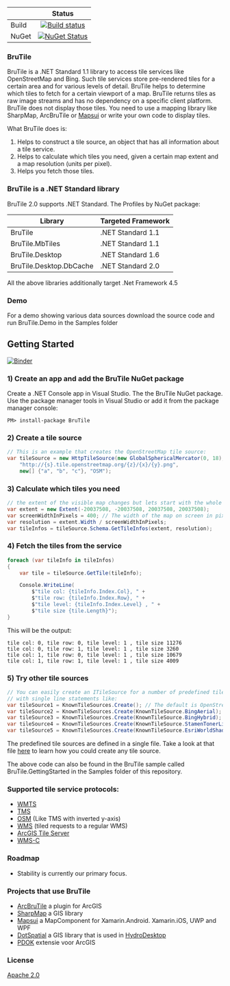 |   | Status  | 
| ------------- |:-------------:|
| Build | [![Build status](https://ci.appveyor.com/api/projects/status/5s4poobpfab9g8ny?svg=true)](https://ci.appveyor.com/project/pauldendulk/brutile) |
| NuGet | [![NuGet Status](http://img.shields.io/nuget/v/BruTile.svg?style=flat)](https://www.nuget.org/packages/BruTile/) |

### BruTile
BruTile is a .NET Standard 1.1 library to access tile services like OpenStreetMap and Bing. Such tile services store pre-rendered tiles for a certain area and for various levels of detail. BruTile helps to determine which tiles to fetch for a certain viewport of a map. 
BruTile returns tiles as raw image streams and has no dependency on a specific client platform. BruTile does not display those tiles. You need to use a mapping library like SharpMap, ArcBruTile or [Mapsui](https://github.com/Mapsui/Mapsui) or write your own code to display tiles. 

What BruTile does is:

1. Helps to construct a tile source, an object that has all information about a tile service.
2. Helps to calculate which tiles you need, given a certain map extent and a map resolution (units per pixel). 
3. Helps you fetch those tiles.

### BruTile is a .NET Standard library
BruTile 2.0 supports .NET Standard. The Profiles by NuGet package:

| Library                  |   Targeted Framework  |
| ------------------------ | --------------------- |
| BruTile                  |  .NET Standard 1.1    |
| BruTile.MbTiles          |  .NET Standard 1.1    |
| BruTile.Desktop          |  .NET Standard 1.6    |
| BruTile.Desktop.DbCache  |  .NET Standard 2.0    |

All the above libraries additionally target .Net Framework 4.5

### Demo
For a demo showing various data sources download the source code and run BruTile.Demo in the Samples folder

## Getting Started

[![Binder](https://mybinder.org/badge_logo.svg)](https://mybinder.org/v2/gh/bertt/brutile/patch-1)

### 1) Create an app and add the BruTile NuGet package
Create a .NET Console app in Visual Studio. The the BruTile NuGet package. Use the package manager tools in Visual Studio or add it from the package manager console:
```
PM> install-package BruTile 
```

### 2) Create a tile source
```c#
// This is an example that creates the OpenStreetMap tile source:
var tileSource = new HttpTileSource(new GlobalSphericalMercator(0, 18),
    "http://{s}.tile.openstreetmap.org/{z}/{x}/{y}.png",
    new[] {"a", "b", "c"}, "OSM");
```
### 3) Calculate which tiles you need
```c#
// the extent of the visible map changes but lets start with the whole world
var extent = new Extent(-20037508, -20037508, 20037508, 20037508);
var screenWidthInPixels = 400; // The width of the map on screen in pixels
var resolution = extent.Width / screenWidthInPixels;
var tileInfos = tileSource.Schema.GetTileInfos(extent, resolution);
```

### 4) Fetch the tiles from the service
```c#
foreach (var tileInfo in tileInfos)
{
    var tile = tileSource.GetTile(tileInfo);

    Console.WriteLine(
        $"tile col: {tileInfo.Index.Col}, " +
        $"tile row: {tileInfo.Index.Row}, " +
        $"tile level: {tileInfo.Index.Level} , " +
        $"tile size {tile.Length}");
}
```
This will be the output:

    tile col: 0, tile row: 0, tile level: 1 , tile size 11276
    tile col: 0, tile row: 1, tile level: 1 , tile size 3260
    tile col: 1, tile row: 0, tile level: 1 , tile size 10679
    tile col: 1, tile row: 1, tile level: 1 , tile size 4009

### 5) Try other tile sources

```c#
// You can easily create an ITileSource for a number of predefined tile servers
// with single line statements like:
var tileSource1 = KnownTileSources.Create(); // The default is OpenStreetMap
var tileSource2 = KnownTileSources.Create(KnownTileSource.BingAerial);
var tileSource3 = KnownTileSources.Create(KnownTileSource.BingHybrid);
var tileSource4 = KnownTileSources.Create(KnownTileSource.StamenTonerLite);
var tileSource5 = KnownTileSources.Create(KnownTileSource.EsriWorldShadedRelief);
```
The predefined tile sources are defined in a single file. Take a look at that file [here](https://github.com/BruTile/BruTile/blob/master/BruTile/Predefined/KnownTileSources.cs) to learn how you could create any tile source.

The above code can also be found in the BruTile sample called BruTile.GettingStarted in the Samples folder of this repository.

### Supported tile service protocols:
* [WMTS](http://www.opengeospatial.org/standards/wmts)
* [TMS](https://wiki.osgeo.org/wiki/Tile_Map_Service_Specification)
* [OSM](http://wiki.openstreetmap.org/wiki/Slippy_map_tilenames) (Like TMS with inverted y-axis)
* [WMS](http://www.opengeospatial.org/standards/wms) (tiled requests to a regular WMS)
* [ArcGIS Tile Server](http://resources.arcgis.com/en/help/rest/apiref/tile.html)
* [WMS-C](https://wiki.osgeo.org/wiki/WMS_Tile_Caching#WMS-C_as_WMS_Profile)

### Roadmap
- Stability is currently our primary focus.

### Projects that use BruTile

* [ArcBruTile](https://github.com/arcbrutile/arcbrutile/) a plugin for ArcGIS
* [SharpMap](https://github.com/SharpMap/SharpMap) a GIS library
* [Mapsui](https://github.com/pauldendulk/Mapsui) a MapComponent for Xamarin.Android. Xamarin.iOS, UWP and WPF
* [DotSpatial](https://dotspatial.codeplex.com/) a GIS library that is used in [HydroDesktop](https://hydrodesktop.codeplex.com/)
* [PDOK](https://www.pdok.nl/nl/producten/pdok-software/pdok-extensie-voor-arcgis) extensie voor ArcGIS

### License
[Apache 2.0](https://raw.githubusercontent.com/BruTile/BruTile/master/LICENSE.md)
